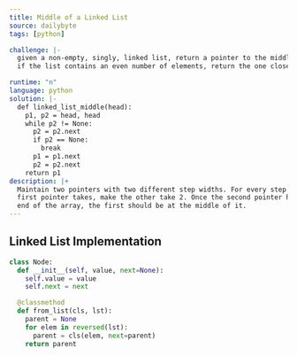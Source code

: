 ```yaml
---
title: Middle of a Linked List
source: dailybyte
tags: [python]

challenge: |-
  given a non-empty, singly, linked list, return a pointer to the middle of the list.
  if the list contains an even number of elements, return the one closer to the end.

runtime: "n"
language: python
solution: |-
  def linked_list_middle(head):
    p1, p2 = head, head
    while p2 != None:
      p2 = p2.next
      if p2 == None:
        break
      p1 = p1.next
      p2 = p2.next
    return p1
description: |+
  Maintain two pointers with two different step widths. For every step forward the
  first pointer takes, make the other take 2. Once the second pointer has reached the
  end of the array, the first should be at the middle of it.
---
```



## Linked List Implementation
```python
class Node:
  def __init__(self, value, next=None):
    self.value = value
    self.next = next

  @classmethod
  def from_list(cls, lst):
    parent = None
    for elem in reversed(lst):
      parent = cls(elem, next=parent)
    return parent
```

